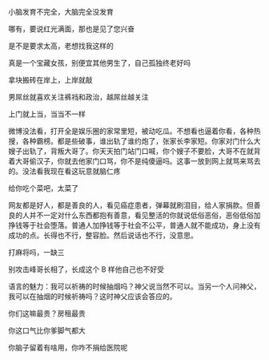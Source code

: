 小脑发育不完全，大脑完全没发育

哪有，要说红光满面，那也是见了您兴奋

是不是要求太高，老想找我这样的

真是一个宝藏女孩，别便宜其他男生了，自己孤独终老好吗

拿块搬砖在岸上，上岸就敲

男屌丝就喜欢关注裤裆和政治，越屌丝越关注

上门就上当，当当不一样

微博没法看，打开全是娱乐圈的家常里短，被动吃瓜。不想看也逼着你看，各种热搜，各种霸榜。都是些破事，谁出轨了谁约炮了，张家长李家短。你家对门什么大嫂子出轨了，背叛大哥了。你天天拍门站门口喊，你个嫂子不要脸，大哥不在就背着大哥偷汉子，你就去他家门口骂，你不是纯傻逼吗。这事一放到网上就骂来骂去的。没法看我现在看这玩意就脑仁疼

给你吃个菜吧，太菜了

网友都是好人，都是善良的人，看见癌症患者，弹幕就刷泪目，给人家捐款。但善良的人并不一定对什么东西都抱有善意，看见整活的你就说低俗恶俗，恶俗低俗加挣钱等于社会堕落。普通人加挣钱等于社会不公平，普通人就不能成功，身上没有成功的点。长得也不行，整容脸。然后说话也不行，没意思。

打麻将吗，一缺三

别攻击峰哥长相了，长成这个 B 样他自己也不好受

语言的魅力：我可以祈祷的时候抽烟吗？神父说当然不可以。当另一个人问神父，我可以在抽烟的时候祈祷吗？这时神父应该会答应的。

你们这嘛最贵？房租最贵

你这口气比你爹脚气都大

你脑子留着有啥用，你咋不捐给医院呢
